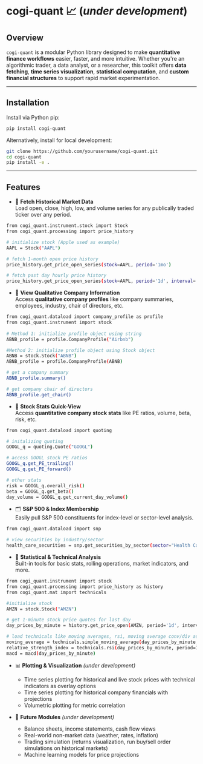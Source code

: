 # cogi-quant 📈 (_under development_)

## **Overview**

`cogi-quant` is a modular Python library designed to make **quantitative finance workflows** easier, faster, and more intuitive. Whether you're an algorithmic trader, a data analyst, or a researcher, this toolkit offers **data fetching**, **time series visualization**, **statistical computation**, and **custom financial structures** to support rapid market experimentation.

---

## **Installation**

Install via Python pip:
```bash
pip install cogi-quant
```
Alternatively, install for local development:
```bash
git clone https://github.com/yourusername/cogi-quant.git
cd cogi-quant
pip install -e .
```
---

## **Features**

- 🔎 **Fetch Historical Market Data**  
  Load open, close, high, low, and volume series for any publically traded ticker over any period.
```bash
from cogi_quant.instrument.stock import Stock
from cogi_quant.processing import price_history

# initialize stock (Apple used as example)
AAPL = Stock("AAPL")

# fetch 1-month open price history
price_history.get_price_open_series(stock=AAPL, period='1mo')

# fetch past day hourly price history
price_history.get_price_open_series(stock=AAPL, period='1d', interval='1h')
```

- 🧠 **View Qualitative Company Information**  
  Access **qualitative company profiles** like company summaries, employees, industry, chair of directors, etc.
```bash
from cogi_quant.dataload import company_profile as profile
from cogi_quant.instrument import stock
  
# Method 1: initialize profile object using string
ABNB_profile = profile.CompanyProfile("Airbnb")

#Method 2: initialize profile object using Stock object
ABNB = stock.Stock("ABNB")
ABNB_profile = profile.CompanyProfile(ABNB)

# get a company summary
ABNB_profile.summary()

# get company chair of directors
ABNB_profile.get_chair()
```
  
- 🧠 **Stock Stats Quick-View**  
  Access **quantitative company stock stats** like PE ratios, volume, beta, risk, etc.
```bash
from cogi_quant.dataload import quoting

# initalizing quoting
GOOGL_q = quoting.Quote("GOOGL")

# access GOOGL stock PE ratios
GOOGL_q.get_PE_trailing()
GOOGL_q.get_PE_forward()

# other stats
risk = GOOGL_q.overall_risk()
beta = GOOGL_q.get_beta()
day_volume = GOOGL_q.get_current_day_volume()
```

- 🗂️ **S&P 500 & Index Membership**  
  Easily pull S&P 500 constituents for index-level or sector-level analysis.
```bash
from cogi_quant.dataload import snp

# view securities by industry/sector
health_care_securities = snp.get_securities_by_sector(sector="Health Care")
```

- 🧮 **Statistical & Technical Analysis**  
  Built-in tools for basic stats, rolling operations, market indicators, and more.
```bash
from cogi_quant.instrument import stock
from cogi_quant.processing import price_history as history
from cogi_quant.mat import technicals

#initialize stock
AMZN = stock.Stock("AMZN")

# get 1-minute stock price quotes for last day
day_prices_by_minute = history.get_price_open(AMZN, period='1d', interval='1m')

# load technicals like moving averages, rsi, moving average conv/div as series
moving_average = technicals.simple_moving_average(day_prices_by_minute, window=3)
relative_strength_index = technicals.rsi(day_prices_by_minute, period=14)
macd = macd(day_prices_by_minute) 
```

- 📊 **Plotting & Visualization** *(under development)*  
  - Time series plotting for historical and live stock prices with technical indicators as overlay options
  - Time series plotting for historical company financials with projections
  - Volumetric plotting for metric correlation

- 🔮 **Future Modules** *(under development)*  
  - Balance sheets, income statements, cash flow views  
  - Real-world non-market data (weather, rates, inflation)  
  - Trading simulation (returns visualization, run buy/sell order simulations on historical markets)
  - Machine learning models for price projections





